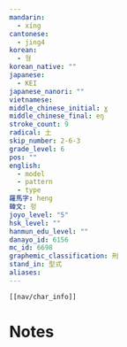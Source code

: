 ```yaml
---
mandarin:
  - xíng
cantonese:
  - jing4
korean:
  - 형
korean_native: ""
japanese:
  - KEI
japanese_nanori: ""
vietnamese:
middle_chinese_initial: ɣ
middle_chinese_final: eŋ
stroke_count: 9
radical: 土
skip_number: 2-6-3
grade_level: 6
pos: ""
english:
  - model
  - pattern
  - type
羅馬字: heng
韓文: 헝
joyo_level: "5"
hsk_level: ""
hanmun_edu_level: ""
danayo_id: 6156
mc_id: 6698
graphemic_classification: 刑
stand_in: 型式
aliases:
---
```

```meta-bind-embed
[[nav/char_info]]
```

# Notes
